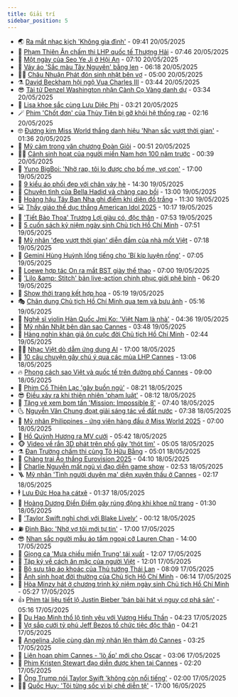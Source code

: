 ```yaml
---
title: Giải trí
sidebar_position: 5
---
```


<!-- vnexpress-giai-tri:START -->
- 🌏 [Ra mắt nhạc kịch &#39;Không gia đình&#39;](https://vnexpress.net/ra-mat-nhac-kich-khong-gia-dinh-4888369.html) - 09:41 20/05/2025
- 💫 [Phạm Thiên Ân chấm thi LHP quốc tế Thượng Hải](https://vnexpress.net/pham-thien-an-cham-thi-lhp-quoc-te-thuong-hai-4888317.html) - 07:46 20/05/2025
- 🌮 [Một ngày của Seo Ye Ji ở Hội An](https://vnexpress.net/mot-ngay-cua-seo-ye-ji-o-hoi-an-4888296.html) - 07:10 20/05/2025
- 🧠 [Váy áo &#39;Sắc màu Tây Nguyên&#39; bằng len](https://vnexpress.net/vay-ao-sac-mau-tay-nguyen-bang-len-4888029.html) - 06:18 20/05/2025
- 👨‍🏫 [Châu Nhuận Phát đón sinh nhật bên vợ](https://vnexpress.net/chau-nhuan-phat-don-sinh-nhat-ben-vo-4888232.html) - 05:00 20/05/2025
- ⚗️ [David Beckham hội ngộ Vua Charles III](https://vnexpress.net/david-beckham-hoi-ngo-vua-charles-iii-4888105.html) - 03:44 20/05/2025
- 😎 [Tài tử Denzel Washington nhận Cành Cọ Vàng danh dự](https://vnexpress.net/tai-tu-denzel-washington-nhan-canh-co-vang-danh-du-4888075.html) - 03:34 20/05/2025
- 🫣 [Lisa khoe sắc cùng Lưu Diệc Phi](https://vnexpress.net/lisa-khoe-sac-cung-luu-diec-phi-4888167.html) - 03:21 20/05/2025
- 🪄 [Phim &#39;Chốt đơn&#39; của Thùy Tiên bị gỡ khỏi hệ thống rạp](https://vnexpress.net/phim-chot-don-cua-thuy-tien-bi-go-khoi-he-thong-rap-4888104.html) - 02:16 20/05/2025
- 🤓 [Đương kim Miss World thắng danh hiệu &#39;Nhan sắc vượt thời gian&#39;](https://vnexpress.net/duong-kim-miss-world-thang-danh-hieu-nhan-sac-vuot-thoi-gian-4887822.html) - 01:36 20/05/2025
- 🫶 [Mỹ cảm trong văn chương Đoàn Giỏi](https://vnexpress.net/my-cam-trong-van-chuong-doan-gioi-4887784.html) - 00:51 20/05/2025
- 🧑‍🏫 [Cảnh sinh hoạt của người miền Nam hơn 100 năm trước](https://vnexpress.net/canh-sinh-hoat-cua-nguoi-mien-nam-hon-100-nam-truoc-4887907.html) - 00:39 20/05/2025
- 🦄 [Yuno BigBoi: &#39;Nhờ rap, tôi lo được cho bố mẹ, vợ con&#39;](https://vnexpress.net/yuno-bigboi-nho-rap-toi-lo-duoc-cho-bo-me-vo-con-4887565.html) - 17:00 19/05/2025
- 💫 [9 kiểu áo phối đẹp với chân váy hè](https://vnexpress.net/9-kieu-ao-phoi-dep-voi-chan-vay-he-4880218.html) - 14:30 19/05/2025
- 🎊 [Chuyện tình của Bella Hadid và chàng cao bồi](https://vnexpress.net/chuyen-tinh-cua-bella-hadid-va-chang-cao-boi-4886403.html) - 13:00 19/05/2025
- 👹 [Hoàng hậu Tây Ban Nha ghi điểm khi diện đồ trắng](https://vnexpress.net/hoang-hau-tay-ban-nha-ghi-diem-khi-dien-do-trang-4887790.html) - 11:30 19/05/2025
- 💻 [Thầy giáo thể dục thắng American Idol 2025](https://vnexpress.net/thay-giao-the-duc-thang-american-idol-2025-4887865.html) - 10:17 19/05/2025
- 🤡 [&#39;Tiết Bảo Thoa&#39; Trương Lợi giàu có, độc thân](https://vnexpress.net/tiet-bao-thoa-truong-loi-giau-co-doc-than-4887828.html) - 07:53 19/05/2025
- 🥰 [5 cuốn sách kỷ niệm ngày sinh Chủ tịch Hồ Chí Minh](https://vnexpress.net/5-cuon-sach-ky-niem-ngay-sinh-chu-tich-ho-chi-minh-4886999.html) - 07:51 19/05/2025
- 🚀 [Mỹ nhân &#39;đẹp vượt thời gian&#39; diễn đầm của nhà mốt Việt](https://vnexpress.net/my-nhan-dep-vuot-thoi-gian-dien-dam-cua-nha-mot-viet-4887766.html) - 07:18 19/05/2025
- 📝 [Gemini Hùng Huỳnh lồng tiếng cho &#39;Bí kíp luyện rồng&#39;](https://vnexpress.net/gemini-hung-huynh-long-tieng-cho-bi-kip-luyen-rong-4887759.html) - 07:05 19/05/2025
- 🐲 [Loewe hợp tác On ra mắt BST giày thể thao](https://vnexpress.net/loewe-hop-tac-on-ra-mat-bst-giay-the-thao-4886648.html) - 07:00 19/05/2025
- 🎃 [&#39;Lilo &amp;amp; Stitch&#39; bản live-action chinh phục giới phê bình](https://vnexpress.net/lilo-stitch-ban-live-action-chinh-phuc-gioi-phe-binh-4887605.html) - 06:20 19/05/2025
- 🤠 [Show thời trang kết hợp hoa](https://vnexpress.net/show-thoi-trang-ket-hop-hoa-4887641.html) - 05:19 19/05/2025
- 🎭 [Chân dung Chủ tịch Hồ Chí Minh qua tem và bưu ảnh](https://vnexpress.net/chan-dung-chu-tich-ho-chi-minh-qua-tem-va-buu-anh-4887532.html) - 05:16 19/05/2025
- 🧰 [Nghệ sĩ violin Hàn Quốc Jmi Ko: &#39;Việt Nam là nhà&#39;](https://vnexpress.net/nghe-si-violin-han-quoc-jmi-ko-viet-nam-la-nha-4879986.html) - 04:36 19/05/2025
- 🦍 [Mỹ nhân Nhật bên dàn sao Cannes](https://vnexpress.net/my-nhan-nhat-ben-dan-sao-cannes-4887699.html) - 03:48 19/05/2025
- 🌝 [Hàng nghìn khán giả ôn cuộc đời Chủ tịch Hồ Chí Minh](https://vnexpress.net/hang-nghin-khan-gia-on-cuoc-doi-chu-tich-ho-chi-minh-4887550.html) - 02:44 19/05/2025
- 🧑‍💻 [Nhạc Việt dò dẫm ứng dụng AI](https://vnexpress.net/nhac-viet-do-dam-ung-dung-ai-4886391.html) - 17:00 18/05/2025
- 🥸 [10 câu chuyện gây chú ý qua các mùa LHP Cannes](https://vnexpress.net/10-cau-chuyen-gay-chu-y-qua-cac-mua-lhp-cannes-4886679.html) - 13:06 18/05/2025
- 🔥 [Phong cách sao Việt và quốc tế trên đường phố Cannes](https://vnexpress.net/phong-cach-sao-viet-va-quoc-te-tren-duong-pho-cannes-4887429.html) - 09:00 18/05/2025
- 🐎 [Phim Cổ Thiên Lạc &#39;gây buồn ngủ&#39;](https://vnexpress.net/phim-co-thien-lac-gay-buon-ngu-4887407.html) - 08:21 18/05/2025
- 😎 [Điều xảy ra khi thiên nhiên &#39;phạm luật&#39;](https://vnexpress.net/dieu-xay-ra-khi-thien-nhien-pham-luat-4884763.html) - 08:12 18/05/2025
- 🦄 [Tặng vé xem bom tấn &#39;Mission: Impossible 8&#39;](https://vnexpress.net/tang-ve-xem-bom-tan-mission-impossible-8-4887185.html) - 07:40 18/05/2025
- 🌜 [Nguyễn Văn Chung đoạt giải sáng tác về đất nước](https://vnexpress.net/nguyen-van-chung-doat-giai-sang-tac-ve-dat-nuoc-4887377.html) - 07:38 18/05/2025
- 🚦 [Mỹ nhân Philippines - ứng viên hàng đầu ở Miss World 2025](https://vnexpress.net/my-nhan-philippines-ung-vien-hang-dau-o-miss-world-2025-4887238.html) - 07:00 18/05/2025
- 🧐 [Hồ Quỳnh Hương ra MV cưới](https://vnexpress.net/ho-quynh-huong-ra-mv-cuoi-4887395.html) - 05:42 18/05/2025
- 🐵 [Video về rắn 3D phát trên phố gây &#39;thót tim&#39;](https://vnexpress.net/video-ve-ran-3d-phat-tren-pho-gay-thot-tim-4887385.html) - 05:05 18/05/2025
- ⚗️ [Đan Trường chấm thi cùng Tô Hữu Bằng](https://vnexpress.net/dan-truong-cham-thi-cung-to-huu-bang-4887354.html) - 05:01 18/05/2025
- 👺 [Chàng trai Áo thắng Eurovision 2025](https://vnexpress.net/chang-trai-ao-thang-eurovision-2025-4887369.html) - 04:10 18/05/2025
- 🌊 [Charlie Nguyễn mất ngủ vì đạo diễn game show](https://vnexpress.net/charlie-nguyen-mat-ngu-vi-dao-dien-game-show-4887117.html) - 02:53 18/05/2025
- 🪜 [Mỹ nhân &#39;Tình người duyên ma&#39; diện xuyên thấu ở Cannes](https://vnexpress.net/my-nhan-tinh-nguoi-duyen-ma-dien-xuyen-thau-o-cannes-4887341.html) - 02:17 18/05/2025
- 🕴 [Lưu Đức Hoa hạ cátxê](https://vnexpress.net/luu-duc-hoa-ha-catxe-4887336.html) - 01:37 18/05/2025
- 💃 [Hoàng Dương Điền Điềm gây rúng động khi khoe nữ trang](https://vnexpress.net/hoang-duong-dien-diem-gay-rung-dong-khi-khoe-nu-trang-4887326.html) - 01:30 18/05/2025
- 🦄 [&#39;Taylor Swift nghỉ chơi với Blake Lively&#39;](https://vnexpress.net/taylor-swift-nghi-choi-voi-blake-lively-4886674.html) - 00:12 18/05/2025
- ⛽️ [Đình Bảo: &#39;Nhờ vợ tôi mới tự tin&#39;](https://vnexpress.net/dinh-bao-nho-vo-toi-moi-tu-tin-4885731.html) - 17:00 17/05/2025
- 😎 [Nhan sắc người mẫu áo tắm ngoại cỡ Lauren Chan](https://vnexpress.net/nhan-sac-nguoi-mau-ao-tam-ngoai-co-lauren-chan-4885792.html) - 14:00 17/05/2025
- 🌊 [Giọng ca &#39;Mưa chiều miền Trung&#39; tái xuất](https://vnexpress.net/giong-ca-mua-chieu-mien-trung-tai-xuat-4887239.html) - 12:07 17/05/2025
- 🐲 [Tập ký về cách ăn mặc của người Việt](https://vnexpress.net/tap-ky-ve-cach-an-mac-cua-nguoi-viet-4884468.html) - 12:01 17/05/2025
- 💂 [Bộ sưu tập áo khoác của Thủ tướng Thái Lan](https://vnexpress.net/bo-suu-tap-ao-khoac-cua-thu-tuong-thai-lan-4887167.html) - 08:09 17/05/2025
- 🙉 [Ảnh sinh hoạt đời thường của Chủ tịch Hồ Chí Minh](https://vnexpress.net/anh-sinh-hoat-doi-thuong-cua-chu-tich-ho-chi-minh-4886958.html) - 06:14 17/05/2025
- 💪 [Hòa Minzy hát ở chương trình kỷ niệm ngày sinh Chủ tịch Hồ Chí Minh](https://vnexpress.net/hoa-minzy-hat-o-chuong-trinh-ky-niem-ngay-sinh-chu-tich-ho-chi-minh-4886552.html) - 05:27 17/05/2025
- 👍 [Phim tài liệu tiết lộ Justin Bieber &#39;bán bài hát vì nguy cơ phá sản&#39;](https://vnexpress.net/phim-tai-lieu-tiet-lo-justin-bieber-ban-bai-hat-vi-nguy-co-pha-san-4887126.html) - 05:16 17/05/2025
- 💪 [Du Hạo Minh thổ lộ tình yêu với Vương Hiểu Thần](https://vnexpress.net/du-hao-minh-tho-lo-tinh-yeu-voi-vuong-hieu-than-4887146.html) - 04:23 17/05/2025
- 💄 [Vợ sắp cưới tỷ phú Jeff Bezos tổ chức tiệc độc thân](https://vnexpress.net/vo-sap-cuoi-ty-phu-jeff-bezos-to-chuc-tiec-doc-than-4887150.html) - 04:21 17/05/2025
- 🦩 [Angelina Jolie cùng dàn mỹ nhân lên thảm đỏ Cannes](https://vnexpress.net/angelina-jolie-cung-dan-my-nhan-len-tham-do-cannes-4887139.html) - 03:25 17/05/2025
- 🥸 [Liên hoan phim Cannes - &#39;lò ấp&#39; mới cho Oscar](https://vnexpress.net/lien-hoan-phim-cannes-lo-ap-moi-cho-oscar-4885598.html) - 03:06 17/05/2025
- 🧰 [Phim Kristen Stewart đạo diễn được khen tại Cannes](https://vnexpress.net/phim-kristen-stewart-dao-dien-duoc-khen-tai-cannes-4887109.html) - 02:20 17/05/2025
- 💼 [Ông Trump nói Taylor Swift &#39;không còn nổi tiếng&#39;](https://vnexpress.net/ong-trump-noi-taylor-swift-khong-con-noi-tieng-4887096.html) - 02:00 17/05/2025
- 🧑‍💻 [Quốc Huy: &#39;Tôi từng sốc vì bị chê diễn tệ&#39;](https://vnexpress.net/quoc-huy-toi-tung-soc-vi-bi-che-dien-te-4886062.html) - 17:00 16/05/2025<!-- vnexpress-giai-tri:END -->
